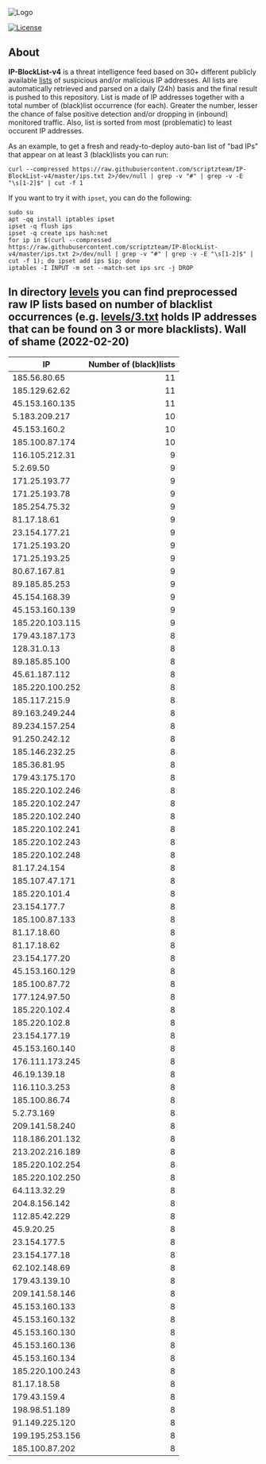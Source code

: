 ![Logo](https://i.imgur.com/PyKLAe7.png)

[![License](https://img.shields.io/badge/license-The_Unlicense-red.svg)](https://unlicense.org/)

About
----

**IP-BlockList-v4** is a threat intelligence feed based on 30+ different publicly available [lists](https://github.com/stamparm/maltrail) of suspicious and/or malicious IP addresses. All lists are automatically retrieved and parsed on a daily (24h) basis and the final result is pushed to this repository. List is made of IP addresses together with a total number of (black)list occurrence (for each). Greater the number, lesser the chance of false positive detection and/or dropping in (inbound) monitored traffic. Also, list is sorted from most (problematic) to least occurent IP addresses.

As an example, to get a fresh and ready-to-deploy auto-ban list of "bad IPs" that appear on at least 3 (black)lists you can run:

```
curl --compressed https://raw.githubusercontent.com/scriptzteam/IP-BlockList-v4/master/ips.txt 2>/dev/null | grep -v "#" | grep -v -E "\s[1-2]$" | cut -f 1
```

If you want to try it with `ipset`, you can do the following:

```
sudo su
apt -qq install iptables ipset
ipset -q flush ips
ipset -q create ips hash:net
for ip in $(curl --compressed https://raw.githubusercontent.com/scriptzteam/IP-BlockList-v4/master/ips.txt 2>/dev/null | grep -v "#" | grep -v -E "\s[1-2]$" | cut -f 1); do ipset add ips $ip; done
iptables -I INPUT -m set --match-set ips src -j DROP
```

In directory [levels](levels) you can find preprocessed raw IP lists based on number of blacklist occurrences (e.g. [levels/3.txt](levels/3.txt) holds IP addresses that can be found on 3 or more blacklists).
Wall of shame (2022-02-20)
----

|IP|Number of (black)lists|
|---|--:|
185.56.80.65|11
185.129.62.62|11
45.153.160.135|11
5.183.209.217|10
45.153.160.2|10
185.100.87.174|10
116.105.212.31|9
5.2.69.50|9
171.25.193.77|9
171.25.193.78|9
185.254.75.32|9
81.17.18.61|9
23.154.177.21|9
171.25.193.20|9
171.25.193.25|9
80.67.167.81|9
89.185.85.253|9
45.154.168.39|9
45.153.160.139|9
185.220.103.115|9
179.43.187.173|8
128.31.0.13|8
89.185.85.100|8
45.61.187.112|8
185.220.100.252|8
185.117.215.9|8
89.163.249.244|8
89.234.157.254|8
91.250.242.12|8
185.146.232.25|8
185.36.81.95|8
179.43.175.170|8
185.220.102.246|8
185.220.102.247|8
185.220.102.240|8
185.220.102.241|8
185.220.102.243|8
185.220.102.248|8
81.17.24.154|8
185.107.47.171|8
185.220.101.4|8
23.154.177.7|8
185.100.87.133|8
81.17.18.60|8
81.17.18.62|8
23.154.177.20|8
45.153.160.129|8
185.100.87.72|8
177.124.97.50|8
185.220.102.4|8
185.220.102.8|8
23.154.177.19|8
45.153.160.140|8
176.111.173.245|8
46.19.139.18|8
116.110.3.253|8
185.100.86.74|8
5.2.73.169|8
209.141.58.240|8
118.186.201.132|8
213.202.216.189|8
185.220.102.254|8
185.220.102.250|8
64.113.32.29|8
204.8.156.142|8
112.85.42.229|8
45.9.20.25|8
23.154.177.5|8
23.154.177.18|8
62.102.148.69|8
179.43.139.10|8
209.141.58.146|8
45.153.160.133|8
45.153.160.132|8
45.153.160.130|8
45.153.160.136|8
45.153.160.134|8
185.220.100.243|8
81.17.18.58|8
179.43.159.4|8
198.98.51.189|8
91.149.225.120|8
199.195.253.156|8
185.100.87.202|8
